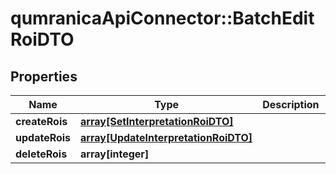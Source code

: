 # qumranicaApiConnector::BatchEditRoiDTO

## Properties
Name | Type | Description | Notes
------------ | ------------- | ------------- | -------------
**createRois** | [**array[SetInterpretationRoiDTO]**](SetInterpretationRoiDTO.md) |  | [optional] 
**updateRois** | [**array[UpdateInterpretationRoiDTO]**](UpdateInterpretationRoiDTO.md) |  | [optional] 
**deleteRois** | **array[integer]** |  | [optional] 


